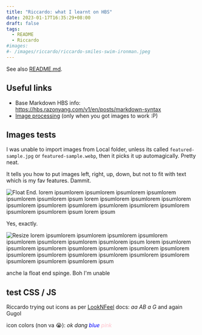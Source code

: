 ```yaml
---
title: "Riccardo: what I learnt on HBS"
date: 2023-01-17T16:35:29+08:00
draft: false
tags:
  - README
  - Riccardo
#images:
#- /images/riccardo/riccardo-smiles-swim-ironman.jpeg
---
```

<!-- ![boh](/images/riccardo/riccardo-smiles-swim-ironman.jpeg) -->

See also [README.md](https://github.com/razonyang/hugo-theme-bootstrap-skeleton/blob/main/README.md).

<!--more-->

## Useful links

* Base Markdown HBS info: https://hbs.razonyang.com/v1/en/posts/markdown-syntax
* [Image processing](https://hbs.razonyang.com/v1/en/docs/image-processing/#resizing-images) (only when you got images to work :P)

## Images tests

I was unable to import images from Local folder, unless its called `featured-sample.jpg` or `featured-sample.webp`,
then it picks it up automagically. Pretty neat.

It tells you how to put images left, right, up, down, but not to fit with text which is my fav features. Dammit.

![Float End](/images/riccardo/riccardo-smiles-swim-ironman.jpeg?width=300px#float-end). lorem ipsumlorem ipsumlorem ipsumlorem ipsumlorem ipsumlorem ipsumlorem ipsum
lorem ipsumlorem ipsumlorem ipsumlorem ipsumlorem ipsumlorem ipsumlorem ipsumlorem ipsumlorem ipsumlorem ipsumlorem ipsumlorem ipsum
lorem ipsum

Yes, exactly.

![Resize](/images/riccardo/riccardo-smiles-swim-ironman.jpeg?width=300px) lorem ipsumlorem ipsumlorem ipsumlorem ipsumlorem ipsumlorem ipsumlorem ipsumlorem ipsumlorem ipsum lorem ipsumlorem ipsumlorem ipsumlorem ipsumlorem ipsumlorem ipsumlorem ipsumlorem ipsumlorem ipsumlorem ipsumlorem ipsumlorem ipsumlorem ipsumlorem ipsumlorem ipsumlorem ipsumlorem ipsum

anche la float end spinge. Boh I'm unable


## test CSS / JS


Riccardo trying out icons as per [LookNFeel](https://hbs.razonyang.com/v1/en/docs/look-and-feel) docs:
<i class="fas fa-clock">aa</i>
<i class="far fa-address-book">AB</i>
<i class="fab fa-amazon">a</i>
<i class="fab fa-google">G</i>
and again Gugol
<i class="fab fa-google"></i>

icon colors (non va 😭):
<i class="fas fa-clock text-success">ok</i>
<i class="fas fa-clock text-danger">dang</i>
<i class="far fa-clock" style="color: blue">blue</i>
<i class="far fa-clock" style="color: pink">pink</i>
